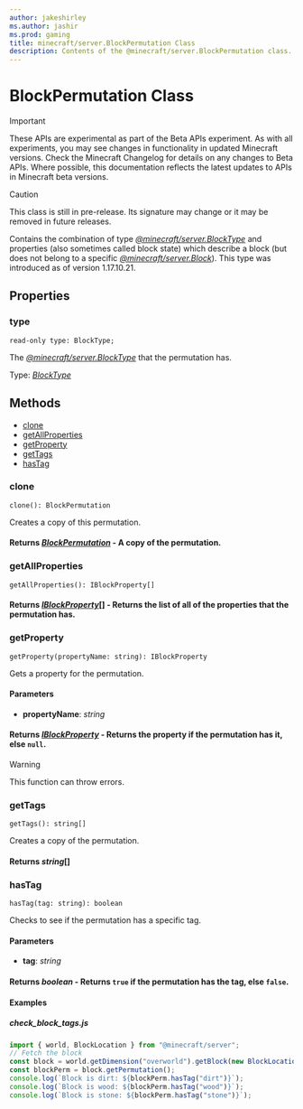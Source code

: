 ```yaml
---
author: jakeshirley
ms.author: jashir
ms.prod: gaming
title: minecraft/server.BlockPermutation Class
description: Contents of the @minecraft/server.BlockPermutation class.
---
```

# BlockPermutation Class
>[!IMPORTANT]
>These APIs are experimental as part of the Beta APIs experiment. As with all experiments, you may see changes in functionality in updated Minecraft versions. Check the Minecraft Changelog for details on any changes to Beta APIs. Where possible, this documentation reflects the latest updates to APIs in Minecraft beta versions.

> [!CAUTION]
> This class is still in pre-release.  Its signature may change or it may be removed in future releases.

Contains the combination of type [*@minecraft/server.BlockType*](../server/BlockType.md) and properties (also sometimes called block state) which describe a block (but does not belong to a specific [*@minecraft/server.Block*](../server/Block.md)). This type was introduced as of version 1.17.10.21.

## Properties

### **type**
`read-only type: BlockType;`

The [*@minecraft/server.BlockType*](../server/BlockType.md) that the permutation has.

Type: [*BlockType*](BlockType.md)

## Methods
- [clone](#clone)
- [getAllProperties](#getallproperties)
- [getProperty](#getproperty)
- [getTags](#gettags)
- [hasTag](#hastag)

### **clone**
`
clone(): BlockPermutation
`

Creates a copy of this permutation.

#### **Returns** [*BlockPermutation*](BlockPermutation.md) - A copy of the permutation.

### **getAllProperties**
`
getAllProperties(): IBlockProperty[]
`

#### **Returns** [*IBlockProperty*](IBlockProperty.md)[] - Returns the list of all of the properties that the permutation has.

### **getProperty**
`
getProperty(propertyName: string): IBlockProperty
`

Gets a property for the permutation.

#### **Parameters**
- **propertyName**: *string*

#### **Returns** [*IBlockProperty*](IBlockProperty.md) - Returns the property if the permutation has it, else `null`.

> [!WARNING]
> This function can throw errors.

### **getTags**
`
getTags(): string[]
`

Creates a copy of the permutation.

#### **Returns** *string*[]

### **hasTag**
`
hasTag(tag: string): boolean
`

Checks to see if the permutation has a specific tag.

#### **Parameters**
- **tag**: *string*

#### **Returns** *boolean* - Returns `true` if the permutation has the tag, else `false`.

#### **Examples**
##### *check_block_tags.js*
```javascript
import { world, BlockLocation } from "@minecraft/server";
// Fetch the block
const block = world.getDimension("overworld").getBlock(new BlockLocation(1, 2, 3));
const blockPerm = block.getPermutation();
console.log(`Block is dirt: ${blockPerm.hasTag("dirt")}`);
console.log(`Block is wood: ${blockPerm.hasTag("wood")}`);
console.log(`Block is stone: ${blockPerm.hasTag("stone")}`);
```


